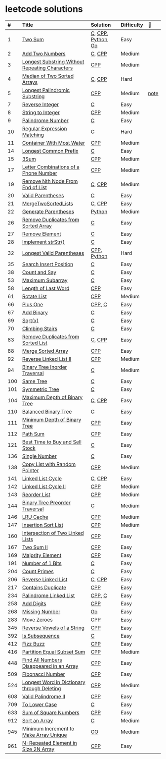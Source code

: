 # leetcode solutions

| # | Title | Solution | Difficulty | :memo: |
| :------ | :------ | :------ | :----- | :----- |
| 1 | [Two Sum](https://leetcode.com/problems/two-sum/) | [C](./solutions/0001_two_sum.c), [CPP](./solutions/0001_two_sum.cc), [Python](./solutions/0001_two_sum.py), [Go](./solutions/0001_two_sum.go)  | Easy |
| 2 | [Add Two Numbers](https://leetcode.com/problems/add-two-numbers/) | [C](./solutions/0002_add_two_numbers.c), [CPP](./solutions/0002_add_two_numbers.cc) | Medium |
| 3 | [Longest Substring Without Repeating Characters](https://leetcode.com/problems/longest-substring-without-repeating-characters/) | [CPP](./solutions/0003_longest_substring_without_repeating_characters.cc)  | Medium |
| 4 | [Median of Two Sorted Arrays](https://leetcode.com/problems/median-of-two-sorted-arrays/) | [C](./solutions/0004_find_median_sorted_arrays.c), [CPP](./solutions/0004_find_median_sorted_arrays.cc)  | Hard |
| 5 | [Longest Palindromic Substring](https://leetcode.com/problems/longest-palindromic-substring/) | [CPP](./solutions/0005_longest_palindromic_substring.cc)  | Medium | [note](/notes/0005.md) |
| 7 | [Reverse Integer](https://leetcode.com/problems/reverse-integer/) | [C](./solutions/0007_reverse.c)  | Easy |
| 8 | [String to Integer](https://leetcode.com/problems/string-to-integer-atoi/) | [CPP](./solutions/0008_atoi.cc)  | Medium |
| 9 | [Palindrome Number](https://leetcode.com/problems/palindrome-number/) | [C](./solutions/0009_is_palindrome.c)  | Easy |
| 10 | [Regular Expression Matching](https://leetcode.com/problems/regular-expression-matching/) | [C](./solutions/0010_is_match.c)  | Hard |
| 11 | [Container With Most Water](https://leetcode.com/problems/container-with-most-water/) | [CPP](./solutions/0011_max_area.cc)  | Medium |
| 14 | [Longest Common Prefix](https://leetcode.com/problems/longest-common-prefix/) | [C](./solutions/0014_longest_common_prefix.c)  | Easy |
| 15 | [3Sum](https://leetcode-cn.com/problems/3sum/) | [CPP](./solutions/0015_three_sum.cc)  | Medium |
| 17 | [Letter Combinations of a Phone Number](https://leetcode.com/problems/letter-combinations-of-a-phone-number/) | [CPP](./solutions/0017_letter_combinations.cc)  | Medium |
| 19 | [Remove Nth Node From End of List](https://leetcode.com/problems/remove-nth-node-from-end-of-list/) | [C](./solutions/0019_remove_nth_from_end.c), [CPP](./solutions/0019_remove_nth_node_from_end_of_list.cc)  | Medium |
| 20 | [Valid Parentheses](https://leetcode.com/problems/valid-parentheses/) | [C](./solutions/0020_valid_parentheses.c)  | Easy |
| 21 | [MergeTwoSortedLists](https://leetcode.com/problems/merge-two-sorted-lists/) | [C](./solutions/0021_merge_two_lists.c), [CPP](./solutions/0021_merge_two_sorted_lists.cc)  | Easy |
| 22 | [Generate Parentheses](https://leetcode.com/problems/generate-parentheses/) | [Python](./solutions/0022_generate_parenthesis.py)  | Medium |
| 26 | [Remove Duplicates from Sorted Array](https://leetcode.com/problems/remove-duplicates-from-sorted-array/) | [C](./solutions/0026_remove_duplicates.c)  | Easy |
| 27 | [Remove Element](https://leetcode.com/problems/remove-element/) | [C](./solutions/0027_remove_element.c)  | Easy |
| 28 | [Implement strStr()](https://leetcode.com/problems/implement-strstr/) | [C](./solutions/0028_str_str.c)  | Easy |
| 32 | [Longest Valid Parentheses](https://leetcode.com/problems/longest-valid-parentheses/) | [CPP](./solutions/0032_longest_valid_parentheses.cc), [Python](./solutions/0032_longest_valid_parentheses.py)  | Hard |
| 35 | [Search Insert Position](https://leetcode.com/problems/search-insert-position/) | [C](./solutions/0035_search_insert.c)  | Easy |
| 38 | [Count and Say](https://leetcode.com/problems/count-and-say/) | [C](./solutions/0038_count_and_say.c)  | Easy |
| 53 | [Maximum Subarray](https://leetcode.com/problems/maximum-subarray/) | [C](./solutions/0053_max_sub_array.c)  | Easy |
| 58 | [Length of Last Word](https://leetcode.com/problems/length-of-last-word/) | [CPP](./solutions/0058_length_of_last_word.cc)  | Easy |
| 61 | [Rotate List](https://leetcode.com/problems/rotate-list/) | [CPP](./solutions/0061_rotate_list.cc)  | Medium |
| 66 | [Plus One](https://leetcode.com/problems/plus-one/) | [CPP](./solutions/0066_plus_one.cc), [C](./solutions/0066_plus_one.c)  | Easy |
| 67 | [Add Binary](https://leetcode.com/problems/add-binary/) | [C](./solutions/0067_add_binary.c)  | Easy |
| 69 | [Sqrt(x)](https://leetcode.com/problems/sqrtx/) | [C](./solutions/0069_my_sqrt.c)  | Easy |
| 70 | [Climbing Stairs](https://leetcode.com/problems/climbing-stairs/) | [C](./solutions/0070_climb_stairs.c)  | Easy |
| 83 | [Remove Duplicates from Sorted List](https://leetcode.com/problems/remove-duplicates-from-sorted-list/) | [C](./solutions/0083_delete_duplicates.c), [CPP](./solutions/0083_remove_duplicates_from_sorted_list.cc)  | Easy |
| 88 | [Merge Sorted Array](https://leetcode.com/problems/merge-sorted-array/) | [CPP](./solutions/0088_merge.cc)  | Easy |
| 92 | [Reverse Linked List II](https://leetcode.com/problems/reverse-linked-list-ii/) | [CPP](./solutions/0092_reverse_linked_list_ii.cc)  | Medium |
| 94 | [Binary Tree Inorder Traversal](https://leetcode.com/problems/binary-tree-inorder-traversal/) | [C](./solutions/0094_binary_tree_inorder_traversal.c)  | Medium |
| 100 | [Same Tree](https://leetcode.com/problems/same-tree/) | [C](./solutions/0100_same_tree.c)  | Easy |
| 101 | [Symmetric Tree](https://leetcode.com/problems/symmetric-tree/) | [C](./solutions/0101_symmetric_tree.c)  | Easy |
| 104 | [Maximum Depth of Binary Tree](https://leetcode.com/problems/maximum-depth-of-binary-tree/) | [C](./solutions/0104_max_depth.c), [CPP](./solutions/0104_max_depth.cc)  | Easy |
| 110 | [Balanced Binary Tree](https://leetcode.com/problems/balanced-binary-tree/) | [C](./solutions/0110_balanced_binary_tree.c)  | Easy |
| 111 | [Minimum Depth of Binary Tree](https://leetcode.com/problems/minimum-depth-of-binary-tree/) | [CPP](./solutions/0111_min_depth.cc)  | Easy |
| 112 | [Path Sum](https://leetcode.com/problems/path-sum/) | [CPP](./solutions/0112_has_path_sum.cc)  | Easy |
| 121 | [Best Time to Buy and Sell Stock](https://leetcode.com/problems/best-time-to-buy-and-sell-stock/) | [C](./solutions/0121_max_profit.c)  | Easy |
| 136 | [Single Number](https://leetcode.com/problems/single-number/) | [C](./solutions/0136_single_number.c)  | Easy |
| 138 | [Copy List with Random Pointer](https://leetcode.com/problems/copy-list-with-random-pointer/) | [CPP](./solutions/0138_copy_list_with_random_pointer.cc)  | Medium |
| 141 | [Linked List Cycle](https://leetcode.com/problems/linked-list-cycle/) | [C](./solutions/0141_linked_list_cycle.c), [CPP](./solutions/0141_linked_list_cycle.cc)  | Easy |
| 142 | [Linked List Cycle II](https://leetcode.com/problems/linked-list-cycle-ii/description/) | [CPP](./solutions/0142_linked_list_cycle_ii.cc)  | Medium |
| 143 | [Reorder List](https://leetcode.com/problems/reorder-list/) | [CPP](./solutions/0143_reorder_list.cc)  | Medium |
| 144 | [Binary Tree Preorder Traversal](https://leetcode.com/problems/binary-tree-preorder-traversal/) | [C](./solutions/0144_binary_tree_preorder_traversal.c)  | Medium |
| 146 | [LRU Cache](https://leetcode-cn.com/problems/lru-cache/) | [CPP](./solutions/0146_lru_cache.cc)  | Medium |
| 147 | [Insertion Sort List](https://leetcode.com/problems/insertion-sort-list/) | [CPP](./solutions/0147_insertion_sort_list.cc)  | Medium |
| 160 | [Intersection of Two Linked Lists](https://leetcode.com/problems/intersection-of-two-linked-lists/) | [CPP](./solutions/0160_intersection_of_two_linked_lists.cc)  | Easy |
| 167 | [Two Sum II](https://leetcode-cn.com/problems/two-sum-ii-input-array-is-sorted/) | [CPP](./solutions/0167_two_sum_ii.cc)  | Easy |
| 169 | [Majority Element](https://leetcode.com/problems/majority-element/) | [CPP](./solutions/0169_majority_element.cc)  | Easy |
| 191 | [Number of 1 Bits](https://leetcode.com/problems/number-of-1-bits/) | [C](./solutions/0191_hamming_weight.c) | Easy |
| 204 | [Count Primes](https://leetcode.com/problems/count-primes/) | [C](./solutions/0204_count_primes.c)  | Easy |
| 206 | [Reverse Linked List](https://leetcode.com/problems/reverse-linked-list/) | [C](./solutions/0206_reverse_linked_list.c), [CPP](./solutions/0206_reverse_linked_list.cc)  | Easy |
| 217 | [Contains Duplicate](https://leetcode.com/problems/contains-duplicate/) | [CPP](./solutions/0217_contains_duplicate.cc)  | Easy |
| 234 | [Palindrome Linked List](https://leetcode.com/problems/palindrome-linked-list/) | [CPP](./solutions/0234_palindrome_linked_list.cc), [C](./solutions/0234_is_palindrome.c) | Easy |
| 258 | [Add Digits](https://leetcode.com/problems/add-digits/) | [CPP](./solutions/0258_add_digits.cc)  | Easy |
| 268 | [Missing Number](https://leetcode.com/problems/missing-number/) | [Go](./solutions/0268_missing_number.go)  | Easy |
| 283 | [Move Zeroes](https://leetcode.com/problems/move-zeroes/submissions/) | [CPP](./solutions/0283_move_zeroes.cc)  | Easy |
| 345 | [Reverse Vowels of a String](https://leetcode-cn.com/problems/reverse-vowels-of-a-string/) | [CPP](./solutions/0345_reverse_vowels_of_a_string.cc)  | Easy |
| 392 | [Is Subsequence](https://leetcode.com/problems/is-subsequence/) | [C](./solutions/0392_is_subsequence.c)  | Easy |
| 412 | [Fizz Buzz](https://leetcode-cn.com/problems/fizz-buzz/submissions/) | [CPP](./solutions/0412_fizz_buzz.cc)  | Easy |
| 416 | [Partition Equal Subset Sum](https://leetcode.com/problems/partition-equal-subset-sum/) | [CPP](./solutions/0416_can_partition.cc)  | Medium |
| 448 | [Find All Numbers Disappeared in an Array](https://leetcode.com/problems/find-all-numbers-disappeared-in-an-array/) | [CPP](./solutions/0448_find_disappeared_numbers.cc)  | Easy |
| 509 | [Fibonacci Number](https://leetcode.com/problems/fibonacci-number/) | [CPP](./solutions/0509_fibonacci_number.cc)  | Easy |
| 524 | [Longest Word in Dictionary through Deleting](https://leetcode-cn.com/problems/longest-word-in-dictionary-through-deleting/) | [CPP](./solutions/0524_longest_word_in_dictionary_through_deleting.cc)  | Medium |
| 608 | [Valid Palindrome II](https://leetcode-cn.com/problems/valid-palindrome-ii/) | [CPP](./solutions/0608_valid_palindrome_ii.cc)  | Easy |
| 709 | [To Lower Case](https://leetcode-cn.com/problems/to-lower-case/) | [C](./solutions/0709_to_lower_case.c)  | Easy |
| 633 | [Sum of Square Numbers](https://leetcode.com/problems/sum-of-square-numbers/) | [CPP](./solutions/0633_sum_of_square_numbers.cc)  | Easy |
| 912 | [Sort an Array](https://leetcode.com/problems/sort-an-array/) | [C](./solutions/0912_sort_array.c)  | Medium |
| 945 | [Minimum Increment to Make Array Unique](https://leetcode-cn.com/problems/minimum-increment-to-make-array-unique/) | [GO](./solutions/0945_min_increment_for_unique.go)  | Medium |
| 961 | [N-Repeated Element in Size 2N Array](https://leetcode.com/problems/n-repeated-element-in-size-2n-array/) | [CPP](./solutions/0961_n-repeated_element_in_size_2n_array.cc)  | Easy |
